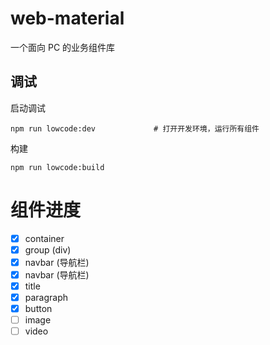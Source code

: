 # web-material

一个面向 PC 的业务组件库

## 调试

启动调试

```shell
npm run lowcode:dev             # 打开开发环境，运行所有组件
```

构建

```shell
npm run lowcode:build
```

# 组件进度

- [x] container
- [x] group (div)
- [x] navbar (导航栏)
- [x] navbar (导航栏)
- [x] title
- [x] paragraph
- [x] button
- [ ] image
- [ ] video
